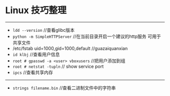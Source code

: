 Linux 技巧整理
=============
---
* `ldd --version`   //查看glibc版本
* `python -m SimpleHTTPServer` //在当前目录开启一个建议的http服务 可用于共享文件
* /etc/fstab       uid=1000,gid=1000,default		//guazaiquanxian
* `id klbj`   //查看用户信息
* `root # gpasswd -a <user> vboxusers`		//把用户添加到组
* `root # netstat -tupln`	// show service port
* `ipcs` //查看共享内存
---
* `strings filename.bin`	//查看二进制文件中的字符串
